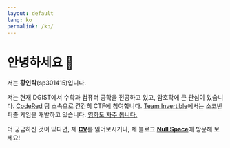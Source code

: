 ```yaml
---
layout: default
lang: ko
permalink: /ko/
---
```


# 안녕하세요 👋 

저는 **황인탁**(sp301415)입니다.

저는 현재 DGIST에서 수학과 컴퓨터 공학을 전공하고 있고, 암호학에 큰 관심이 있습니다. [CodeRed](https://ko-kr.facebook.com/Codered.hackerteam/) 팀 소속으로 간간히 CTF에 참여합니다. [Team Invertible](https://twitter.com/team_invertible)에서는 소코반 퍼즐 게임을 개발하고 있습니다. [영화도 자주 봅니다.](https://letterboxd.com/sp301415) 

더 궁금하신 것이 있다면, 제 [**CV**](/assets/CV.pdf)를 읽어보시거나, 제 블로그 [**Null Space**](https://blog.sp301415.com)에 방문해 보세요!